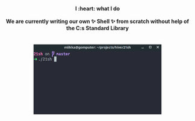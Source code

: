 <h4 align="center">
	I :heart: what I do<br><br>We are currently writing our own
	✨ Shell ✨ from scratch without help of the C:s Standard Library
	<br><br>
</h4>

<p align="center">
	<img width=340 src="https://github.com/tuommii/tuommii/blob/master/shell.gif">
</p>

<!--
**tuommii/tuommii** is a ✨ _special_ ✨ repository because its `README.md` (this file) appears on your GitHub profile.

Here are some ideas to get you started:

- 🌱 I’m currently learning ...
- 👯 I’m looking to collaborate on ...
- 🤔 I’m looking for help with ...
- 💬 Ask me about ...
- 📫 How to reach me: ...
- 😄 Pronouns: ...
- ⚡ Fun fact: ...
-->
